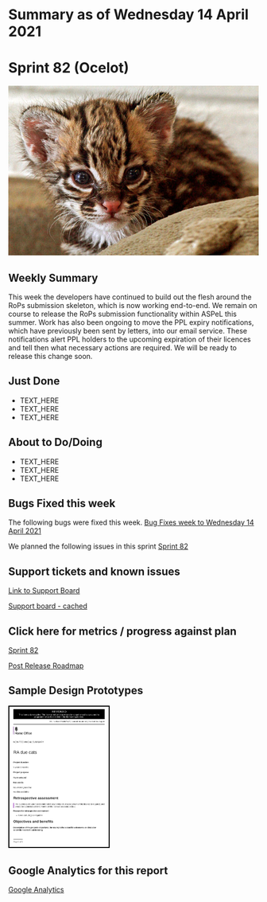 # Summary as of Wednesday 14 April 2021 

# Sprint 82 (Ocelot)

![Ocelot](graphs/babyOcelot.jpg)

## Weekly Summary 
This week the developers have continued to build out the flesh around the RoPs submission skeleton, which is now working end-to-end. We remain on course to release the RoPs submission functionality within ASPeL this summer.
Work has also been ongoing to move the PPL expiry notifications, which have previously been sent by letters, into our email service. These notifications alert PPL holders to the upcoming expiration of their licences and tell then what necessary actions are required. We will be ready to release this change soon. 

## Just Done
* TEXT_HERE
* TEXT_HERE
* TEXT_HERE

## About to Do/Doing
* TEXT_HERE
* TEXT_HERE
* TEXT_HERE

## Bugs Fixed this week
The following bugs were fixed this week.
[Bug Fixes week to Wednesday 14 April 2021](graphs/bugs14042021.png)

We planned the following issues in this sprint 
[Sprint 82](graphs/sprint14042021.png)

## Support tickets and known issues
[Link to Support Board](https://collaboration.homeoffice.gov.uk/jira/secure/RapidBoard.jspa?rapidView=1717&selectedIssue=ASSB-253)

[Support board - cached](graphs/supportBoard14042021.png)

## Click here for metrics / progress against plan
[Sprint 82](graphs/progress14042021.png)

[Post Release Roadmap](graphs/roadmap14042021.png)


## Sample Design Prototypes
<a href="graphs/proto1_14042021.png"><img src="graphs/proto1_14042021.png" alt="HTML5 Icon" width="200" style="border:2px solid black"></a>
<br>


## Google Analytics for this report
[Google Analytics](graphs/GA14042021.png)

